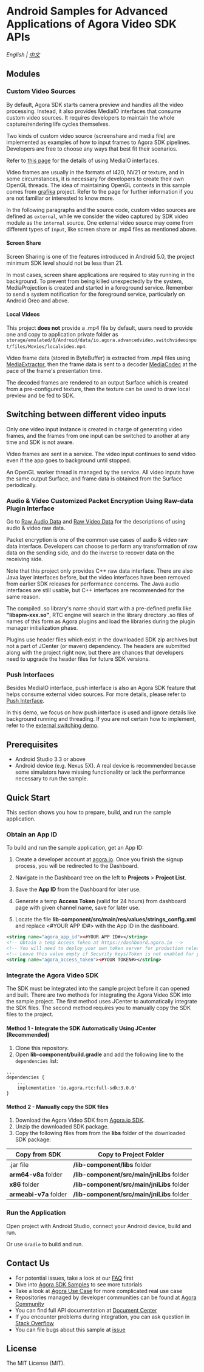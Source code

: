 # Android Samples for Advanced Applications of Agora Video SDK APIs

*English | [中文](README.zh.md)*

## Modules

### Custom Video Sources

By default, Agora SDK starts camera preview and handles all the video processing. Instead, it also provides MediaIO interfaces that consume custom video sources. It requires developers to maintain the whole capture/rendering life cycles themselves.

Two kinds of custom video source (screenshare and media file) are implemented as examples of how to input frames to Agora SDK pipelines. Developers are free to choose any ways that best fit their scenarios.

Refer to [this page](https://docs.agora.io/en/Video/custom_video_android?platform=Android) for the details of using MediaIO interfaces.

Video frames are usually in the formats of I420, NV21 or texture, and in some circumstances, it is necessary for developers to create their own OpenGL threads. The idea of maintaining OpenGL contexts in this sample comes from [grafika](https://github.com/google/grafika) project. Refer to the page for further information if you are not familiar or interested to know more.

In the following paragraphs and the source code, custom video sources are defined as `external`,  while we consider the video captured by SDK video module as the `internal` source. One external video source may come from different types of `Input`,  like screen share or .mp4 files as mentioned above.

#### Screen Share

Screen Sharing is one of the features introduced in Android 5.0, the project minimum SDK level should not be less than 21.

In most cases, screen share applications are required to stay running in the background. To prevent from being killed unexpectedly by the system, MediaProjection is created and started in a foreground service. Remember to send a system notification for the foreground service, particularly on Android Oreo and above.

#### Local Videos

This project **does not** provide a .mp4 file by default, users need to provide one and copy to application private folder as `storage/emulated/0/Android/data/io.agora.advancedvideo.switchvideoinput/files/Movies/localvideo.mp4`. 

Video frame data (stored in ByteBuffer) is extracted from .mp4 files using [MediaExtractor](https://developer.android.com/reference/android/media/MediaExtractor), then the frame data is sent to a decoder [MediaCodec](https://developer.android.com/reference/android/media/MediaCodec) at the pace of the frame's presentation time.

The decoded frames are rendered to an output Surface which is created from a pre-configured texture, then the texture can be used to draw local preview and be fed to SDK.


#### <h2 id="switching"> Switching between different video inputs </h2>

Only one video input instance is created in charge of generating video frames, and the frames from one input can be switched to another at any time and SDK is not aware.

Video frames are sent in a service. The video input continues to send video even if the app goes to background until stopped. 

An OpenGL worker thread is managed by the service. All video inputs have the same output Surface, and frame data is obtained from the Surface periodically.

### Audio & Video Customized Packet Encryption Using Raw-data Plugin Interface

Go to [Raw Audio Data](https://docs.agora.io/en/Video/raw_data_audio_android?platform=Android) and [Raw Video Data](https://docs.agora.io/en/Video/raw_data_video_android?platform=Android) for the descriptions of using audio & video raw data. 

Packet encryption is one of the common use cases of audio & video raw data interface. Developers can choose to perform any transformation of raw data on the sending side, and do the inverse to recover data on the receiving side.

Note that this project only provides C++ raw data interface. There are also Java layer interfaces before, but the video interfaces have been removed from earlier SDK releases for performance concerns. The Java audio interfaces are still usable, but C++ interfaces are recommended for the same reason.

The compiled .so library's name should start with a pre-defined prefix like **"libapm-xxx.so"**, RTC engine will search in the library directory .so files of names of this form as Agora plugins and load the libraries during the plugin manager initialization phase.

Plugins use header files which exist in the downloaded SDK zip archives but not a part of JCenter (or maven) dependency. The headers are submitted along with the project right now, but there are chances that developers need to upgrade the header files for future SDK versions.


### Push Interfaces

Besides MediaIO interface, push interface is also an Agora SDK feature that helps consume external video sources. For more details, please refer to [Push Interface](https://docs.agora.io/en/Interactive%20Broadcast/custom_video_android?platform=Android#customize-video-source).

In this demo, we focus on how push interface is used and ignore details like background running and threading. If you are not certain how to implement, refer to the [external switching demo](#switching).

## Prerequisites

- Android Studio 3.3 or above
- Android device (e.g. Nexus 5X). A real device is recommended because some simulators have missing functionality or lack the performance necessary to run the sample.

## Quick Start

This section shows you how to prepare, build, and run the sample application.

### Obtain an App ID

To build and run the sample application, get an App ID:
1. Create a developer account at [agora.io](https://dashboard.agora.io/signin/). Once you finish the signup process, you will be redirected to the Dashboard.
2. Navigate in the Dashboard tree on the left to **Projects** > **Project List**.
3. Save the **App ID** from the Dashboard for later use.
4. Generate a temp **Access Token** (valid for 24 hours) from dashboard page with given channel name, save for later use.

5. Locate the file **lib-component/src/main/res/values/strings_config.xml** and replace <#YOUR APP ID#> with the App ID in the dashboard.

  ```xml
  <string name="agora_app_id"><#YOUR APP ID#></string>
  <!-- Obtain a temp Access Token at https://dashboard.agora.io -->
  <!-- You will need to deploy your own token server for production release -->
  <!-- Leave this value empty if Security keys/Token is not enabled for your project -->
  <string name="agora_access_token"><#YOUR TOKEN#></string>
  ```

### Integrate the Agora Video SDK

The SDK must be integrated into the sample project before it can opened and built. There are two methods for integrating the Agora Video SDK into the sample project. The first method uses JCenter to automatically integrate the SDK files. The second method requires you to manually copy the SDK files to the project.

#### Method 1 - Integrate the SDK Automatically Using JCenter (Recommended)

1. Clone this repository.
2. Open **lib-component/build.gradle** and add the following line to the `dependencies` list:

  ```
  ...
  dependencies {
      ...
      implementation 'io.agora.rtc:full-sdk:3.0.0'
  }
  ```

#### Method 2 - Manually copy the SDK files

1. Download the Agora Video SDK from [Agora.io SDK](https://www.agora.io/en/download/).
2. Unzip the downloaded SDK package.
3. Copy the following files from from the **libs** folder of the downloaded SDK package:

Copy from SDK|Copy to Project Folder
---|---
.jar file|**/lib-component/libs** folder
**arm64-v8a** folder|**/lib-component/src/main/jniLibs** folder
**x86** folder|**/lib-component/src/main/jniLibs** folder
**armeabi-v7a** folder|**/lib-component/src/main/jniLibs** folder

    

### Run the Application

Open project with Android Studio, connect your Android device, build and run.
      
Or use `Gradle` to build and run.


## Contact Us

- For potential issues, take a look at our [FAQ](https://docs.agora.io/cn/faq) first
- Dive into [Agora SDK Samples](https://github.com/AgoraIO) to see more tutorials
- Take a look at [Agora Use Case](https://github.com/AgoraIO-usecase) for more complicated real use case
- Repositories managed by developer communities can be found at [Agora Community](https://github.com/AgoraIO-Community)
- You can find full API documentation at [Document Center](https://docs.agora.io/en/)
- If you encounter problems during integration, you can ask question in [Stack Overflow](https://stackoverflow.com/questions/tagged/agora.io)
- You can file bugs about this sample at [issue](https://github.com/AgoraIO/Advanced-Video/issues)


## License
The MIT License (MIT).
